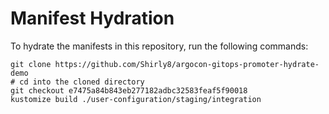 # Manifest Hydration

To hydrate the manifests in this repository, run the following commands:

```shell
git clone https://github.com/Shirly8/argocon-gitops-promoter-hydrate-demo
# cd into the cloned directory
git checkout e7475a84b843eb277182adbc32583feaf5f90018
kustomize build ./user-configuration/staging/integration
```

